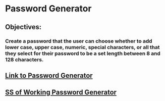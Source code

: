 # Password Generator
## Objectives:
### Create a password that the user can choose whether to add lower case, upper case, numeric, special characters, or all that they select for their password to be a set length between 8 and 128 characters.

## [Link to Password Generator](file:///C:/Users/Preston/homework/password-generator/Develop/index.html)

## [SS of Working Password Generator](https://user-images.githubusercontent.com/113738082/193190405-892c7ad4-bed3-46c4-90d9-04d9ca719226.png)
